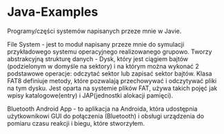 # Java-Examples
Programy/części systemów napisanych przeze mnie w Javie.


File System - jest to moduł napisany przeze mnie do symulacji przykładowego systemu operacyjnego realizowanego grupowo. Tworzy abstrakcyjną strukturę danych - Dysk, który jest ciągiem bajtów (podzielonym w domyśle na sektory) i na którym można wykonać 2 podstawowe operacje: odczytać sektor lub zapisać sektor bajtów.
Klasa FAT8 definiuje metody, które pozwalają przechowywać i odczytywać pliki na tym dysku. Jest oparta na systemie plików FAT, używa takich pojęć jak wpisy katalogowe(entry) i JAP(jednostki alokacji pamięci).

Bluetooth Android App - to aplikacja na Androida, która udostępnia użytkownikowi GUI do połączenia (Bluetooth) i obsługi urządzenia do pomiaru czasu reakcji i biegu, które stworzyłem.

